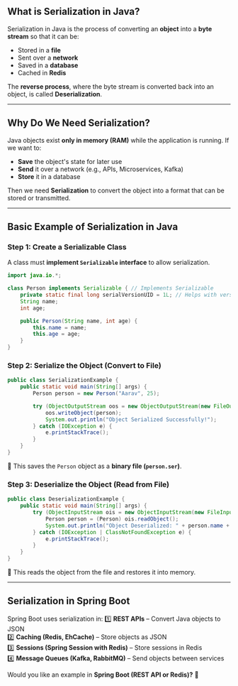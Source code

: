 ## **What is Serialization in Java?**
Serialization in Java is the process of converting an **object** into a **byte stream** so that it can be:
- Stored in a **file**
- Sent over a **network**
- Saved in a **database**
- Cached in **Redis**

The **reverse process**, where the byte stream is converted back into an object, is called **Deserialization**.

---

## **Why Do We Need Serialization?**
Java objects exist **only in memory (RAM)** while the application is running. If we want to:
- **Save** the object's state for later use
- **Send** it over a network (e.g., APIs, Microservices, Kafka)
- **Store** it in a database

Then we need **Serialization** to convert the object into a format that can be stored or transmitted.

---

## **Basic Example of Serialization in Java**

### **Step 1: Create a Serializable Class**
A class must **implement `Serializable` interface** to allow serialization.

```java
import java.io.*;

class Person implements Serializable { // Implements Serializable
    private static final long serialVersionUID = 1L; // Helps with version control
    String name;
    int age;

    public Person(String name, int age) {
        this.name = name;
        this.age = age;
    }
}
```

### **Step 2: Serialize the Object (Convert to File)**
```java
public class SerializationExample {
    public static void main(String[] args) {
        Person person = new Person("Aarav", 25);

        try (ObjectOutputStream oos = new ObjectOutputStream(new FileOutputStream("person.ser"))) {
            oos.writeObject(person);
            System.out.println("Object Serialized Successfully!");
        } catch (IOException e) {
            e.printStackTrace();
        }
    }
}
```

🔹 This saves the `Person` object as a **binary file (`person.ser`)**.

### **Step 3: Deserialize the Object (Read from File)**
```java
public class DeserializationExample {
    public static void main(String[] args) {
        try (ObjectInputStream ois = new ObjectInputStream(new FileInputStream("person.ser"))) {
            Person person = (Person) ois.readObject();
            System.out.println("Object Deserialized: " + person.name + ", " + person.age);
        } catch (IOException | ClassNotFoundException e) {
            e.printStackTrace();
        }
    }
}
```
🔹 This reads the object from the file and restores it into memory.

---

## **Serialization in Spring Boot**
Spring Boot uses serialization in:
1️⃣ **REST APIs** – Convert Java objects to JSON  
2️⃣ **Caching (Redis, EhCache)** – Store objects as JSON  
3️⃣ **Sessions (Spring Session with Redis)** – Store sessions in Redis  
4️⃣ **Message Queues (Kafka, RabbitMQ)** – Send objects between services  

Would you like an example in **Spring Boot (REST API or Redis)?** 🚀

